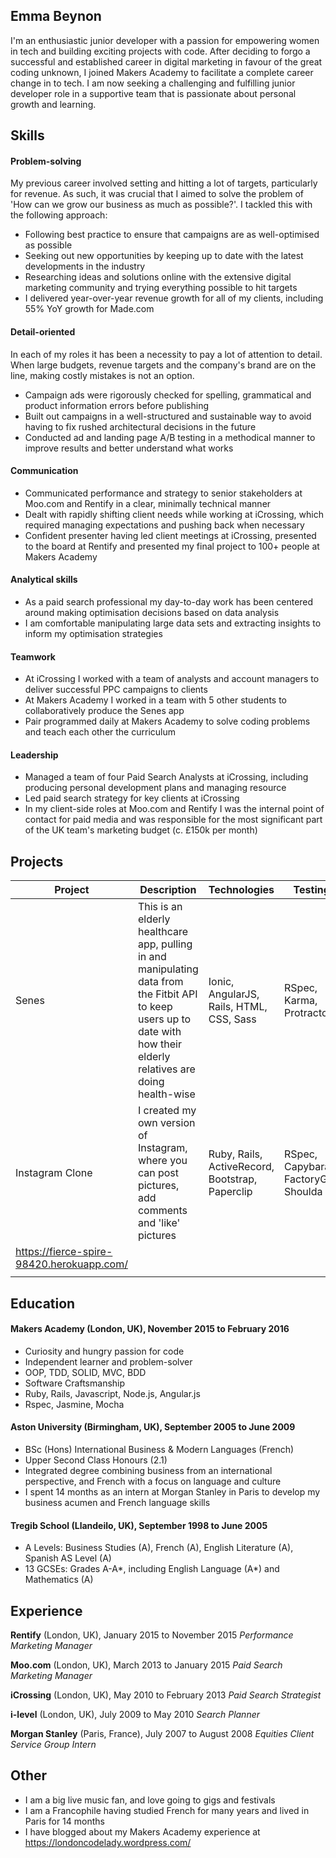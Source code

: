 ## Emma Beynon
I'm an enthusiastic junior developer with a passion for empowering women in tech and building exciting projects with code.  After deciding to forgo a successful and established career in digital marketing in favour of the great coding unknown, I joined Makers Academy to facilitate a complete career change in to tech.  I am now seeking a challenging and fulfilling junior developer role in a supportive team that is passionate about personal growth and learning.


## Skills

#### Problem-solving
My previous career involved setting and hitting a lot of targets, particularly for revenue.  As such, it was crucial that I aimed to solve the problem of 'How can we grow our business as much as possible?'.  I tackled this with the following approach:
- Following best practice to ensure that campaigns are as well-optimised as possible
- Seeking out new opportunities by keeping up to date with the latest developments in the industry
- Researching ideas and solutions online with the extensive digital marketing community and trying everything possible to hit targets
- I delivered year-over-year revenue growth for all of my clients, including 55% YoY growth for Made.com

#### Detail-oriented
In each of my roles it has been a necessity to pay a lot of attention to detail.  When large budgets, revenue targets and the company's brand are on the line, making costly mistakes is not an option.
- Campaign ads were rigorously checked for spelling, grammatical and product information errors before publishing
- Built out campaigns in a well-structured and sustainable way to avoid having to fix rushed architectural decisions in the future
- Conducted ad and landing page A/B testing in a methodical manner to improve results and better understand what works

#### Communication
- Communicated performance and strategy to senior stakeholders at Moo.com and Rentify in a clear, minimally technical manner
- Dealt with rapidly shifting client needs while working at iCrossing, which required managing expectations and pushing back when necessary
- Confident presenter having led client meetings at iCrossing, presented to the board at Rentify and presented my final project to 100+ people at Makers Academy

#### Analytical skills
- As a paid search professional my day-to-day work has been centered around making optimisation decisions based on data analysis
- I am comfortable manipulating large data sets and extracting insights to inform my optimisation strategies

#### Teamwork
- At iCrossing I worked with a team of analysts and account managers to deliver successful PPC campaigns to clients
- At Makers Academy I worked in a team with 5 other students to collaboratively produce the Senes app
- Pair programmed daily at Makers Academy to solve coding problems and teach each other the curriculum

#### Leadership
- Managed a team of four Paid Search Analysts at iCrossing, including producing personal development plans and managing resource
- Led paid search strategy for key clients at iCrossing
- In my client-side roles at Moo.com and Rentify I was the internal point of contact for paid media and was responsible for the most significant part of the UK team's marketing budget (c. £150k per month)


## Projects

| Project | Description | Technologies | Testing | Github |
|---|---|---|---|---|
| Senes | This is an elderly healthcare app, pulling in and manipulating data from the Fitbit API to keep users up to date with how their elderly relatives are doing health-wise | Ionic, AngularJS, Rails, HTML, CSS, Sass | RSpec, Karma, Protractor |  https://github.com/emmabeynon/senes |
| Instagram Clone | I created my own version of Instagram, where you can post pictures, add comments and 'like' pictures | Ruby, Rails, ActiveRecord, Bootstrap, Paperclip | RSpec, Capybara, FactoryGirl, Shoulda | https://github.com/emmabeynon/instagram-challenge
https://fierce-spire-98420.herokuapp.com/ |
|   |   |   |   |   |


## Education

#### Makers Academy (London, UK), November 2015 to February 2016
- Curiosity and hungry passion for code
- Independent learner and problem-solver
- OOP, TDD, SOLID, MVC, BDD
- Software Craftsmanship
- Ruby, Rails, Javascript, Node.js, Angular.js
- Rspec, Jasmine, Mocha

#### Aston University (Birmingham, UK), September 2005 to June 2009
- BSc (Hons) International Business & Modern Languages (French)
- Upper Second Class Honours (2.1)
- Integrated degree combining business from an international perspective, and French with a focus on language and culture
- I spent 14 months as an intern at Morgan Stanley in Paris to develop my business acumen and French language skills

#### Tregib School (Llandeilo, UK), September 1998 to June 2005
- A Levels: Business Studies (A), French (A), English Literature (A), Spanish AS Level (A)
- 13 GCSEs: Grades A-A*, including English Language (A*) and Mathematics (A)


## Experience

**Rentify** (London, UK), January 2015 to November 2015
*Performance Marketing Manager*

**Moo.com** (London, UK), March 2013 to January 2015
*Paid Search Marketing Manager*

**iCrossing** (London, UK), May 2010 to February 2013
*Paid Search Strategist*

**i-level** (London, UK), July 2009 to May 2010
*Search Planner*

**Morgan Stanley** (Paris, France), July 2007 to August 2008
*Equities Client Service Group Intern*


## Other

- I am a big live music fan, and love going to gigs and festivals
- I am a Francophile having studied French for many years and lived in Paris for 14 months
- I have blogged about my Makers Academy experience at https://londoncodelady.wordpress.com/
